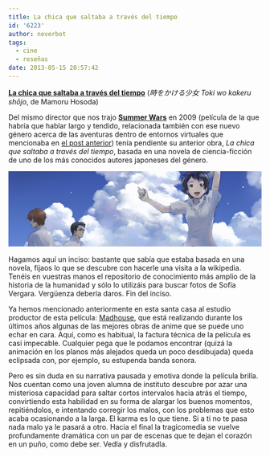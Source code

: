 ```yaml
---
title: La chica que saltaba a través del tiempo
id: '6223'
author: neverbot
tags:
  - cine
  - reseñas
date: 2013-05-15 20:57:42
---
```


[**La chica que saltaba a través del tiempo**](http://www.imdb.com/title/tt0808506/) (_時をかける少女 Toki wo kakeru shōjo_, de Mamoru Hosoda)

Del mismo director que nos trajo **[Summer Wars](http://www.imdb.com/title/tt1474276/)** en 2009 (película de la que habría que hablar largo y tendido, relacionada también con ese nuevo género acerca de las aventuras dentro de entornos virtuales que mencionaba en [el post anterior](https://neverbot.com/el-respetable-oficio-de-traductor/)) tenía pendiente su anterior obra, _La chica que saltaba a través del tiempo_, basada en una novela de ciencia-ficción de uno de los más conocidos autores japoneses del género.

[![La chica que saltaba a través del tiempo](./la-chica-que-saltaba-a-traves-del-tiempo/la-chica-que-saltaba-a-traves-del-tiempo.jpg)](https://neverbot.com/wp-content/uploads/2013/05/la-chica-que-saltaba-a-traves-del-tiempo.jpg)

Hagamos aquí un inciso: bastante que sabía que estaba basada en una novela, fijaos lo que se descubre con hacerle una visita a la wikipedia. Tenéis en vuestras manos el repositorio de conocimiento más amplio de la historia de la humanidad y sólo lo utilizáis para buscar fotos de Sofía Vergara. Vergüenza debería daros. Fin del inciso.

Ya hemos mencionado anteriormente en esta santa casa al estudio productor de esta película: [Madhouse](http://en.wikipedia.org/wiki/Madhouse_(company)), que está realizando durante los últimos años algunas de las mejores obras de anime que se puede uno echar en cara. Aquí, como es habitual, la factura técnica de la película es casi impecable. Cualquier pega que le podamos encontrar (quizá la animación en los planos más alejados queda un poco desdibujada) queda eclipsada con, por ejemplo, su estupenda banda sonora.

Pero es sin duda en su narrativa pausada y emotiva donde la película brilla. Nos cuentan como una joven alumna de instituto descubre por azar una misteriosa capacidad para saltar cortos intervalos hacia atrás el tiempo, convirtiendo esta habilidad en su forma de alargar los buenos momentos, repitiéndolos, e intentando corregir los malos, con los problemas que esto acaba ocasionando a la larga. El karma es lo que tiene. Si a ti no te pasa nada malo ya le pasará a otro. Hacia el final la tragicomedia se vuelve profundamente dramática con un par de escenas que te dejan el corazón en un puño, como debe ser. Vedla y disfrutadla.